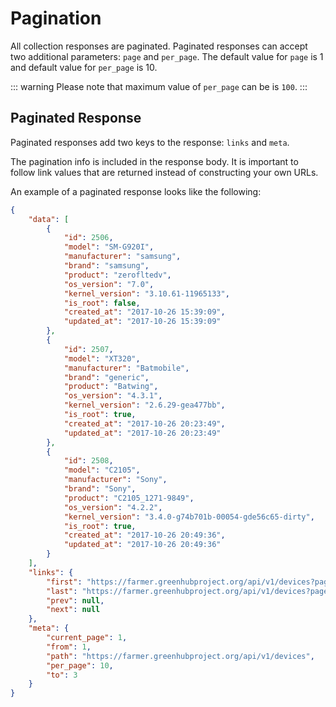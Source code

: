 # Pagination

All collection responses are paginated. Paginated responses can accept two additional parameters: `page` and `per_page`. The default value for `page` is 1 and default value for `per_page` is 10.

::: warning
Please note that maximum value of `per_page` can be is `100`.
:::

## Paginated Response

Paginated responses add two keys to the response: `links` and `meta`.

The pagination info is included in the response body. It is important to follow link values that are returned instead of constructing your own URLs.

An example of a paginated response looks like the following:

```json
{
	"data": [
		{
			"id": 2506,
			"model": "SM-G920I",
			"manufacturer": "samsung",
			"brand": "samsung",
			"product": "zerofltedv",
			"os_version": "7.0",
			"kernel_version": "3.10.61-11965133",
			"is_root": false,
			"created_at": "2017-10-26 15:39:09",
			"updated_at": "2017-10-26 15:39:09"
		},
		{
			"id": 2507,
			"model": "XT320",
			"manufacturer": "Batmobile",
			"brand": "generic",
			"product": "Batwing",
			"os_version": "4.3.1",
			"kernel_version": "2.6.29-gea477bb",
			"is_root": true,
			"created_at": "2017-10-26 20:23:49",
			"updated_at": "2017-10-26 20:23:49"
		},
		{
			"id": 2508,
			"model": "C2105",
			"manufacturer": "Sony",
			"brand": "Sony",
			"product": "C2105_1271-9849",
			"os_version": "4.2.2",
			"kernel_version": "3.4.0-g74b701b-00054-gde56c65-dirty",
			"is_root": true,
			"created_at": "2017-10-26 20:49:36",
			"updated_at": "2017-10-26 20:49:36"
		}
	],
	"links": {
		"first": "https://farmer.greenhubproject.org/api/v1/devices?page=1",
		"last": "https://farmer.greenhubproject.org/api/v1/devices?page=1",
		"prev": null,
		"next": null
	},
	"meta": {
		"current_page": 1,
		"from": 1,
		"path": "https://farmer.greenhubproject.org/api/v1/devices",
		"per_page": 10,
		"to": 3
	}
}
```
